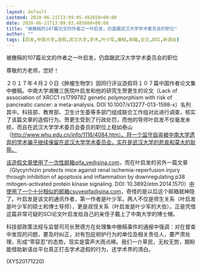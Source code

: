 ```yaml
---
layout: default
Lastmod: 2020-06-21T13:09:05.492658+00:00
date: 2020-06-21T13:09:03.485080+00:00
title: "被撤稿的107篇论文的作者之一叶启发，仍盘踞武汉大学学术委员会的职位"
author: ""
tags: [启发,中南大学,造假,武汉大学,学术,叶少军,撤稿,邮箱,论文,DOI,新语丝]
---
```


被撤稿的107篇论文的作者之一叶启发，仍盘踞武汉大学学术委员会的职位

尊敬的方老师，您好！

２０１７年４月２０日《肿瘤生物学》因同行评议造假将１０７篇中国作者论文集中撤稿。中南大学湘雅三医院叶启发和他的研究生贺更生的论文（Lack of association of XRCC1 rs1799782 genetic polymorphism with risk of pancreatic cancer: a meta-analysis. DOI 10.1007/s13277-013-1598-x）名列其中。科技部、教育部、卫生计生委等多部门组成联合工作组对此进行调查，核实了该篇文章的造假行为。贺更生受到了行政处罚，而他的导师叶启发不仅毫发未损，而且在武汉大学学术委员会委员的职位上稳如泰山（http://www.whu.edu.cn/info/1118/4084.htm）。将一个监守自盗被中南大学遗弃的学术骗子继续保留在武汉大学学术委员会，实在是武汉大学的悲哀和莫大的耻辱。

该造假文章使用了一次性邮箱qifa_ye@sina.com，而在叶启发的另外一篇文章（Glycyrrhizin protects mice against renal ischemia-reperfusion injury through inhibition of apoptosis and inflammation by downregulating p38 mitogen-activated protein kinase signaling. DOI: 10.3892/etm.2014.1570）中使用了一个十分相似的邮箱csuyeqifa@sina.com，奇怪的是以后这个邮箱就神隐了。叶启发是该文的通讯作者，第一作者是叶少军。两人不仅是师生关系（叶启发是叶少军的硕士和博士导师），更是叔侄关系（叶启发是叶少军的大伯）。正是凭借这篇非常可疑的SCI论文叶启发给自己的亲侄子戴上了中南大学的博士帽。

科技部政策法规与监督司司长贺德方在处理集中撤稿事件的通报中强调：对在督查中发现的问题，要及时纠正，对有包庇袒护行为的单位及相关责任人，要严肃处理，形成“零容忍”的态势。现实是雷声大雨点稀。我们一介草民，无权无势，期盼能借助新语丝平台真正打击学术造假的行为，还学术界的清白。

(XYS20171220)

